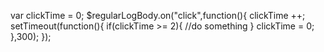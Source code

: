    var clickTime = 0;
    $regularLogBody.on("click",function(){
        clickTime ++;
        setTimeout(function(){
            if(clickTime >= 2){
		//do something
            }
            clickTime = 0;
        },300);
    });